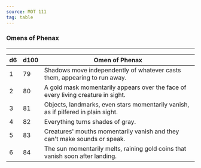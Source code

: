 ```yaml
---
source: MOT 111
tag: table
---
```


### Omens of Phenax
---
|d6|d100|Omen of Phenax|
|----|---|-----------|
|1|79|Shadows move independently of whatever casts them, appearing to run away.|
|2|80|A gold mask momentarily appears over the face of every living creature in sight.|
|3|81|Objects, landmarks, even stars momentarily vanish, as if pilfered in plain sight.|
|4|82|Everything turns shades of gray.|
|5|83|Creatures' mouths momentarily vanish and they can't make sounds or speak.|
|6|84|The sun momentarily melts, raining gold coins that vanish soon after landing.|
